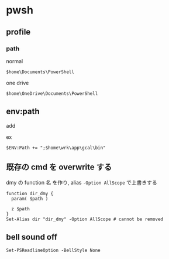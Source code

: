 
# pwsh


## profile

### path

normal

```
$home\Documents\PowerShell
```

one drive

```
$home\OneDrive\Documents\PowerShell
```


## env:path

add

ex

```
$ENV:Path += ";$home\wrk\app\gcal\bin"
```


## 既存の cmd を overwrite する

dmy の function 名 を作り, alias `-Option AllScope` で上書きする

```
function dir_dmy {
  param( $path )

  z $path
}
Set-Alias dir "dir_dmy" -Option AllScope # cannot be removed
```


## bell sound off

```
Set-PSReadlineOption -BellStyle None
```


